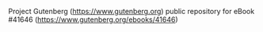 Project Gutenberg (https://www.gutenberg.org) public repository for eBook #41646 (https://www.gutenberg.org/ebooks/41646)
